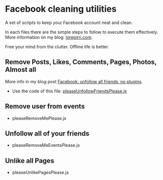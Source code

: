 # Facebook cleaning utilities

A set of scripts to keep your Facebook account neat and clean. 

In each files there are the simple steps to follow to execute them effectively. More information on my blog: [lorepirri.com](https://lorepirri.com).

Free your mind from the clutter. Offline life is better.

## Remove Posts, Likes, Comments, Pages, Photos, Almost all

More info in my blog post [Facebook: unfollow all friends, no plugins](https://lorepirri.com/facebook-unfollow-all-friends-no-plugins.html).

- Use the code of this file: [pleaseUnfollowFriendsPlease.js](https://raw.githubusercontent.com/lorepirri/fb-cleaning-utilities/master/pleaseUnfollowFriendsPlease.js)

## Remove user from events

- pleaseRemoveMePlease.js

## Unfollow all of your friends

- pleaseRemoveMeEventsPlease.js

## Unlike all Pages

- pleaseUnlikePagesPlease.js